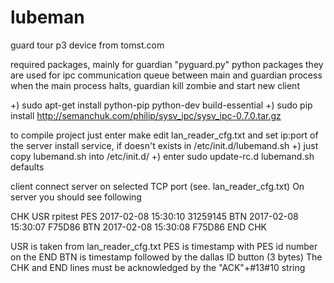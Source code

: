 # lubeman
guard tour p3 device from tomst.com 

required packages, mainly for guardian "pyguard.py" 
python packages
they are used for ipc communication queue between main and guardian process
when the main process halts, guardian kill zombie and start new client

+) sudo apt-get install python-pip python-dev build-essential 
+) sudo pip install http://semanchuk.com/philip/sysv_ipc/sysv_ipc-0.7.0.tar.gz

to compile project just enter make
edit lan_reader_cfg.txt and set ip:port of the server
install service, if doesn't exists in /etc/init.d/lubemand.sh
+) just copy lubemand.sh into /etc/init.d/ 
+) enter sudo update-rc.d lubemand.sh defaults


client connect server on selected TCP port (see. lan_reader_cfg.txt)
On server you should see following 

CHK 
USR rpitest
PES 2017-02-08 15:30:10 31259145
BTN 2017-02-08 15:30:07 F75D86
BTN 2017-02-08 15:30:08 F75D86
END 
CHK 


USR is taken from lan_reader_cfg.txt
PES is timestamp with PES id number on the END
BTN is timestamp followed by the dallas ID button (3 bytes) 
The CHK and END lines must be  acknowledged by the "ACK"+#13#10  string

